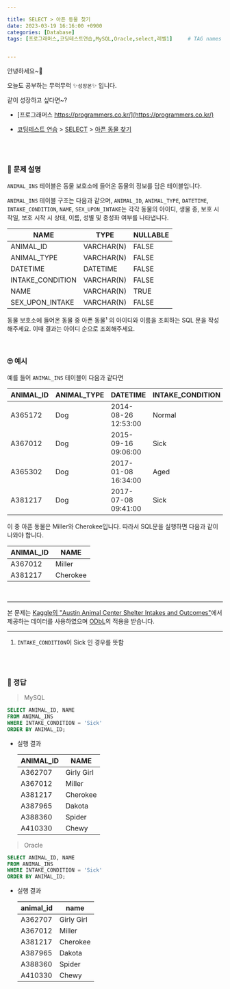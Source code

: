 ```yaml
---

title: SELECT > 아픈 동물 찾기
date: 2023-03-19 16:16:00 +0900
categories: [Database]
tags: [프로그래머스,코딩테스트연습,MySQL,Oracle,select,레벨1]     # TAG names should always be lowercase


---
```



안녕하세요~👋

오늘도 공부하는 무럭무럭 ✨`성장몬`✨ 입니다. <br>

같이 성장하고 싶다면~?

+ [프로그래머스 https://programmers.co.kr/](https://programmers.co.kr/)

+ [코딩테스트 연습](https://school.programmers.co.kr/learn/challenges) > [SELECT](https://school.programmers.co.kr/learn/courses/30/parts/17042) > [아픈 동물 찾기](https://school.programmers.co.kr/learn/courses/30/lessons/59036)

<br>

<br>

### 📝 **문제 설명**

`ANIMAL_INS` 테이블은 동물 보호소에 들어온 동물의 정보를 담은 테이블입니다.

`ANIMAL_INS` 테이블 구조는 다음과 같으며, `ANIMAL_ID`, `ANIMAL_TYPE`, `DATETIME`, `INTAKE_CONDITION`, `NAME`, `SEX_UPON_INTAKE`는 각각 동물의 아이디, 생물 종, 보호 시작일, 보호 시작 시 상태, 이름, 성별 및 중성화 여부를 나타냅니다.

| NAME             | TYPE       | NULLABLE |
| ---------------- | ---------- | -------- |
| ANIMAL_ID        | VARCHAR(N) | FALSE    |
| ANIMAL_TYPE      | VARCHAR(N) | FALSE    |
| DATETIME         | DATETIME   | FALSE    |
| INTAKE_CONDITION | VARCHAR(N) | FALSE    |
| NAME             | VARCHAR(N) | TRUE     |
| SEX_UPON_INTAKE  | VARCHAR(N) | FALSE    |

동물 보호소에 들어온 동물 중 아픈 동물¹ 의 아이디와 이름을 조회하는 SQL 문을 작성해주세요. 이때 결과는 아이디 순으로 조회해주세요.



<br>

### 🙄 **예시**

예를 들어 `ANIMAL_INS` 테이블이 다음과 같다면

| ANIMAL_ID | ANIMAL_TYPE | DATETIME            | INTAKE_CONDITION | NAME     | SEX_UPON_INTAKE |
| --------- | ----------- | ------------------- | ---------------- | -------- | --------------- |
| A365172   | Dog         | 2014-08-26 12:53:00 | Normal           | Diablo   | Neutered Male   |
| A367012   | Dog         | 2015-09-16 09:06:00 | Sick             | Miller   | Neutered Male   |
| A365302   | Dog         | 2017-01-08 16:34:00 | Aged             | Minnie   | Spayed Female   |
| A381217   | Dog         | 2017-07-08 09:41:00 | Sick             | Cherokee | Neutered Male   |

이 중 아픈 동물은 Miller와 Cherokee입니다. 따라서 SQL문을 실행하면 다음과 같이 나와야 합니다.

| ANIMAL_ID | NAME     |
| --------- | -------- |
| A367012   | Miller   |
| A381217   | Cherokee |

<br>

---

본 문제는 [Kaggle의 "Austin Animal Center Shelter Intakes and Outcomes"](https://www.kaggle.com/aaronschlegel/austin-animal-center-shelter-intakes-and-outcomes)에서 제공하는 데이터를 사용하였으며 [ODbL](https://opendatacommons.org/licenses/odbl/1.0/)의 적용을 받습니다.

------

1. `INTAKE_CONDITION`이 Sick 인 경우를 뜻함



<br>

<br>

### 💖 정답

> MySQL

```sql
SELECT ANIMAL_ID, NAME
FROM ANIMAL_INS
WHERE INTAKE_CONDITION = 'Sick'
ORDER BY ANIMAL_ID;
```

+ 실행 결과

  | ANIMAL_ID | NAME       |
  | --------- | ---------- |
  | A362707   | Girly Girl |
  | A367012   | Miller     |
  | A381217   | Cherokee   |
  | A387965   | Dakota     |
  | A388360   | Spider     |
  | A410330   | Chewy      |

> Oracle

```sql
SELECT ANIMAL_ID, NAME
FROM ANIMAL_INS
WHERE INTAKE_CONDITION = 'Sick'
ORDER BY ANIMAL_ID;
```

+ 실행 결과

  | animal_id | name       |
  | --------- | ---------- |
  | A362707   | Girly Girl |
  | A367012   | Miller     |
  | A381217   | Cherokee   |
  | A387965   | Dakota     |
  | A388360   | Spider     |
  | A410330   | Chewy      |